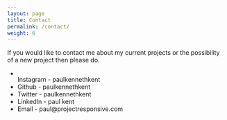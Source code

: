 ```yaml
---
layout: page
title: Contact
permalink: /contact/
weight: 6
---
```

If you would like to contact me about my current projects or the possibility of a new project then please do.
<ul class="contact-social">
<li>
  <a href="https://www.instagram.com/pkkent/?hl=en">
<div class="icon-black insta">
  <span class="link-spanner"></span>
</div>
  </a>
</li>
  Instagram - paulkennethkent
<li>
<a href="https://github.com/paulkennethkent">
<div class="icon-black github"><span class="link-spanner"></span>
</div>
  </a>
</li>
Github - paulkennethkent

<li>
<a href="https://twitter.com/paulkennethkent">
<div class="icon-black twitter"><span class="link-spanner"></span>
</div>
  </a>
</li>
Twitter - paulkennethkent
<li>
<a href="https://uk.linkedin.com/in/paul-kent-b8875545">
<div class="icon-black linkedin"><span class="link-spanner"></span>
</div>
  </a>
</li>
LinkedIn - paul kent
<li>
<a href="mailto:paul@projectresponsive.com">
<div class="icon-black email"><span class="link-spanner"></span>
</div>
  </a>
</li>
Email - paul@projectresponsive.com
</ul>
